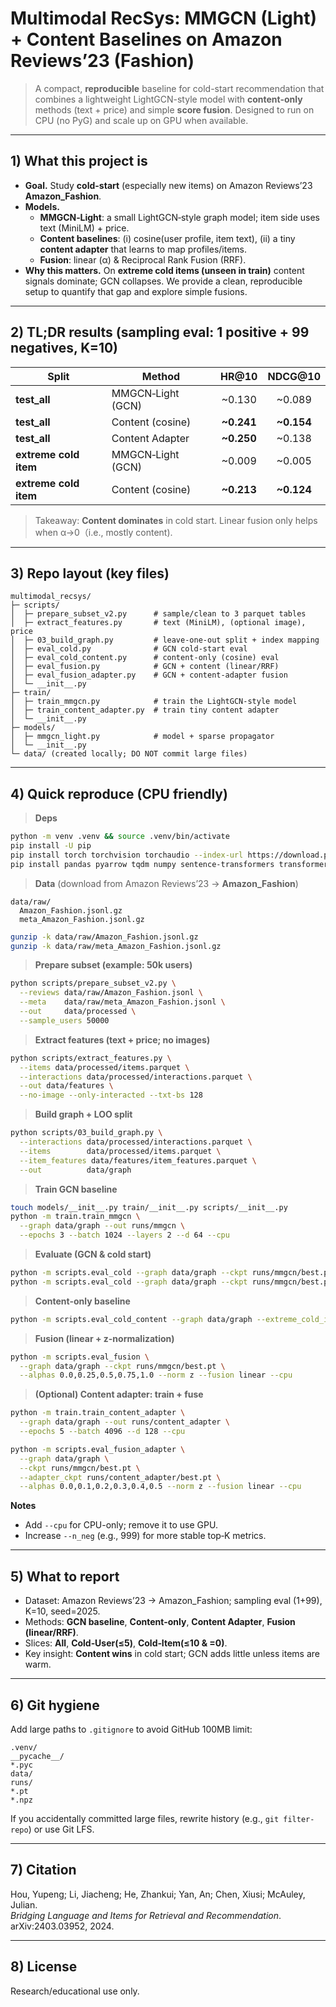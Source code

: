 # Multimodal RecSys: MMGCN (Light) + Content Baselines on Amazon Reviews’23 (Fashion)

> A compact, **reproducible** baseline for cold-start recommendation that combines a lightweight LightGCN-style model with **content-only** methods (text + price) and simple **score fusion**. Designed to run on CPU (no PyG) and scale up on GPU when available.

---



## 1) What this project is

- **Goal.** Study **cold-start** (especially new items) on Amazon Reviews’23 **Amazon_Fashion**.
- **Models.**
  - **MMGCN‑Light**: a small LightGCN‑style graph model; item side uses text (MiniLM) + price.
  - **Content baselines**: (i) cosine(user profile, item text), (ii) a tiny **content adapter** that learns to map profiles/items.
  - **Fusion**: linear (α) & Reciprocal Rank Fusion (RRF).
- **Why this matters.** On **extreme cold items (unseen in train)** content signals dominate; GCN collapses. We provide a clean, reproducible setup to quantify that gap and explore simple fusions.

---

## 2) TL;DR results (sampling eval: 1 positive + 99 negatives, K=10)

| Split                 | Method            |   HR@10    |  NDCG@10   |
| --------------------- | ----------------- | :--------: | :--------: |
| **test_all**          | MMGCN‑Light (GCN) |   ~0.130   |   ~0.089   |
| **test_all**          | Content (cosine)  | **~0.241** | **~0.154** |
| **test_all**          | Content Adapter   | **~0.250** |   ~0.138   |
| **extreme cold item** | MMGCN‑Light (GCN) |   ~0.009   |   ~0.005   |
| **extreme cold item** | Content (cosine)  | **~0.213** | **~0.124** |

> Takeaway: **Content dominates** in cold start. Linear fusion only helps when α→0（i.e., mostly content).

---

## 3) Repo layout (key files)

```
multimodal_recsys/
├─ scripts/
│  ├─ prepare_subset_v2.py      # sample/clean to 3 parquet tables
│  ├─ extract_features.py       # text (MiniLM), (optional image), price
│  ├─ 03_build_graph.py         # leave-one-out split + index mapping
│  ├─ eval_cold.py              # GCN cold-start eval
│  ├─ eval_cold_content.py      # content-only (cosine) eval
│  ├─ eval_fusion.py            # GCN + content (linear/RRF)
│  ├─ eval_fusion_adapter.py    # GCN + content-adapter fusion
│  └─ __init__.py
├─ train/
│  ├─ train_mmgcn.py            # train the LightGCN-style model
│  ├─ train_content_adapter.py  # train tiny content adapter
│  └─ __init__.py
├─ models/
│  ├─ mmgcn_light.py            # model + sparse propagator
│  └─ __init__.py
└─ data/ (created locally; DO NOT commit large files)
```

---

## 4) Quick reproduce (CPU friendly)

> **Deps**

```bash
python -m venv .venv && source .venv/bin/activate
pip install -U pip
pip install torch torchvision torchaudio --index-url https://download.pytorch.org/whl/cpu
pip install pandas pyarrow tqdm numpy sentence-transformers transformers open_clip_torch
```

> **Data** (download from Amazon Reviews’23 → **Amazon_Fashion**)

```
data/raw/
  Amazon_Fashion.jsonl.gz
  meta_Amazon_Fashion.jsonl.gz
```

```bash
gunzip -k data/raw/Amazon_Fashion.jsonl.gz
gunzip -k data/raw/meta_Amazon_Fashion.jsonl.gz
```

> **Prepare subset (example: 50k users)**

```bash
python scripts/prepare_subset_v2.py \
  --reviews data/raw/Amazon_Fashion.jsonl \
  --meta    data/raw/meta_Amazon_Fashion.jsonl \
  --out     data/processed \
  --sample_users 50000
```

> **Extract features (text + price; no images)**

```bash
python scripts/extract_features.py \
  --items data/processed/items.parquet \
  --interactions data/processed/interactions.parquet \
  --out data/features \
  --no-image --only-interacted --txt-bs 128
```

> **Build graph + LOO split**

```bash
python scripts/03_build_graph.py \
  --interactions data/processed/interactions.parquet \
  --items        data/processed/items.parquet \
  --item_features data/features/item_features.parquet \
  --out          data/graph
```

> **Train GCN baseline**

```bash
touch models/__init__.py train/__init__.py scripts/__init__.py
python -m train.train_mmgcn \
  --graph data/graph --out runs/mmgcn \
  --epochs 3 --batch 1024 --layers 2 --d 64 --cpu
```

> **Evaluate (GCN & cold start)**

```bash
python -m scripts.eval_cold --graph data/graph --ckpt runs/mmgcn/best.pt --cpu
python -m scripts.eval_cold --graph data/graph --ckpt runs/mmgcn/best.pt --extreme_cold_item --cpu
```

> **Content-only baseline**

```bash
python -m scripts.eval_cold_content --graph data/graph --extreme_cold_item
```

> **Fusion (linear + z-normalization)**

```bash
python -m scripts.eval_fusion \
  --graph data/graph --ckpt runs/mmgcn/best.pt \
  --alphas 0.0,0.25,0.5,0.75,1.0 --norm z --fusion linear --cpu
```

> **(Optional) Content adapter: train + fuse**

```bash
python -m train.train_content_adapter \
  --graph data/graph --out runs/content_adapter \
  --epochs 5 --batch 4096 --d 128 --cpu

python -m scripts.eval_fusion_adapter \
  --graph data/graph \
  --ckpt runs/mmgcn/best.pt \
  --adapter_ckpt runs/content_adapter/best.pt \
  --alphas 0.0,0.1,0.2,0.3,0.4,0.5 --norm z --fusion linear --cpu
```

**Notes**

- Add `--cpu` for CPU-only; remove it to use GPU.
- Increase `--n_neg` (e.g., 999) for more stable top‑K metrics.

---

## 5) What to report

- Dataset: Amazon Reviews’23 → Amazon_Fashion; sampling eval (1+99), K=10, seed=2025.
- Methods: **GCN baseline**, **Content-only**, **Content Adapter**, **Fusion (linear/RRF)**.
- Slices: **All**, **Cold‑User(≤5)**, **Cold‑Item(≤10 & =0)**.
- Key insight: **Content wins** in cold start; GCN adds little unless items are warm.

---

## 6) Git hygiene

Add large paths to `.gitignore` to avoid GitHub 100MB limit:

```
.venv/
__pycache__/
*.pyc
data/
runs/
*.pt
*.npz
```

If you accidentally committed large files, rewrite history (e.g., `git filter-repo`) or use Git LFS.

---

## 7) Citation

Hou, Yupeng; Li, Jiacheng; He, Zhankui; Yan, An; Chen, Xiusi; McAuley, Julian.  
*Bridging Language and Items for Retrieval and Recommendation*. arXiv:2403.03952, 2024.

---

## 8) License

Research/educational use only.
